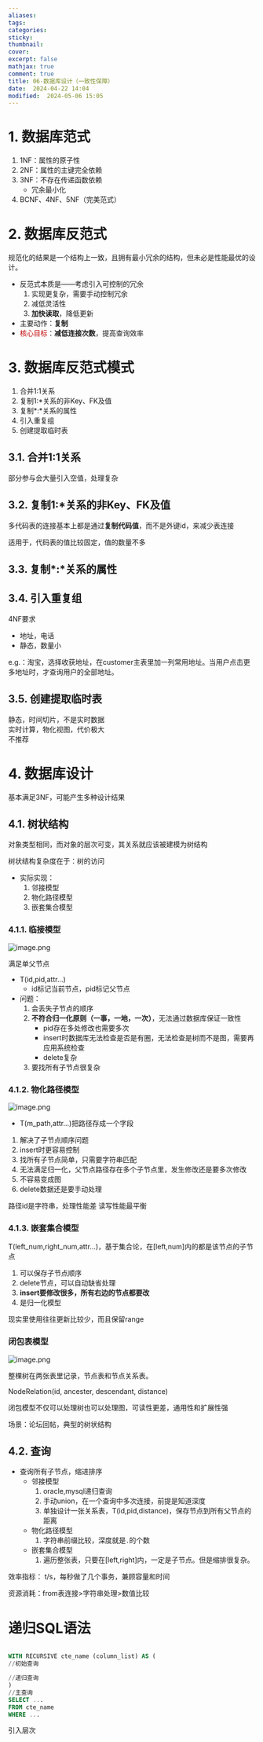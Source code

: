 ```yaml
---
aliases: 
tags: 
categories:
sticky:
thumbnail:
cover: 
excerpt: false
mathjax: true
comment: true
title: 06-数据库设计（一致性保障）
date:  2024-04-22 14:04
modified:  2024-05-06 15:05
---
```


# 1. 数据库范式

1. 1NF：属性的原子性  
2. 2NF：属性的主键完全依赖  
3. 3NF：不存在传递函数依赖  
	- 冗余最小化
4. BCNF、4NF、5NF（完美范式）

# 2. 数据库反范式

规范化的结果是一个结构上一致，且拥有最小冗余的结构，但未必是性能最优的设计。

- 反范式本质是——考虑引入可控制的冗余
	1. 实现更复杂，需要手动控制冗余
	2. 减低灵活性
	3. **加快读取**，降低更新
- 主要动作：**复制**
- <font color="#c00000">核心目标</font>：**减低连接次数**，提高查询效率

# 3. 数据库反范式模式

1. 合并1:1关系
2. 复制1:\*关系的非Key、FK及值
3. 复制\*:\*关系的属性
4. 引入重复组
5. 创建提取临时表

## 3.1. 合并1:1关系

部分参与会大量引入空值，处理复杂

## 3.2. 复制1:\*关系的非Key、FK及值

多代码表的连接基本上都是通过**复制代码值**，而不是外键id，来减少表连接

适用于，代码表的值比较固定，值的数量不多

## 3.3. 复制\*:\*关系的属性

## 3.4. 引入重复组

4NF要求

- 地址，电话
- 静态，数量小

e.g.：淘宝，选择收获地址，在customer主表里加一列常用地址。当用户点击更多地址时，才查询用户的全部地址。

## 3.5. 创建提取临时表

静态，时间切片，不是实时数据  
实时计算，物化视图，代价极大  
不推荐

# 4. 数据库设计

基本满足3NF，可能产生多种设计结果

## 4.1. 树状结构

对象类型相同，而对象的层次可变，其关系就应该被建模为树结构

树状结构复杂度在于：树的访问

- 实际实现：
	1. 邻接模型
	2. 物化路径模型
	3. 嵌套集合模型

### 4.1.1. 临接模型

![image.png](https://chillcharlie-img.oss-cn-hangzhou.aliyuncs.com/image%2F2024%2F05%2F06%2F14-34-38-06846e7ba7d8cee19acef8e6c934d650-20240506143438-c20582.png)

满足单父节点

- T(id,pid,attr...)
	- id标记当前节点，pid标记父节点
- 问题：
	1. 会丢失子节点的顺序
	2. **不符合归一化原则（一事，一地，一次）**，无法通过数据库保证一致性
		- pid存在多处修改也需要多次
		- insert时数据库无法检查是否是有圈，无法检查是树而不是图，需要再应用系统检查
		- delete复杂
	3. 要找所有子节点很复杂

### 4.1.2. 物化路径模型

![image.png](https://chillcharlie-img.oss-cn-hangzhou.aliyuncs.com/image%2F2024%2F05%2F06%2F14-33-53-c3e2181ff81f828c5e79ba5b6a54a2ad-20240506143352-43562c.png)

- T(m_path,attr...)把路径存成一个字段


1. 解决了子节点顺序问题
2. insert时更容易控制
3. 找所有子节点简单，只需要字符串匹配
4. 无法满足归一化，父节点路径存在多个子节点里，发生修改还是要多次修改
5. 不容易变成图
6. delete数据还是要手动处理

路径id是字符串，处理性能差
读写性能最平衡
### 4.1.3. 嵌套集合模型

T(left_num,right_num,attr...)，基于集合论，在[left,num]内的都是该节点的子节点

1. 可以保存子节点顺序
2. delete节点，可以自动缺省处理
3. **insert要修改很多，所有右边的节点都要改**
4. 是归一化模型

现实里使用往往更新比较少，而且保留range

### 闭包表模型


![image.png](https://chillcharlie-img.oss-cn-hangzhou.aliyuncs.com/image%2F2024%2F05%2F08%2F10-34-24-6ea9584f1a11e2c1867bdc5693f26d17-20240508103424-84e55e.png)

整棵树在两张表里记录，节点表和节点关系表。

NodeRelation(id, ancester, descendant, distance)

闭包模型不仅可以处理树也可以处理图，可读性更差，通用性和扩展性强


场景：论坛回帖，典型的树状结构

## 4.2. 查询

- 查询所有子节点，缩进排序
	- 邻接模型
		1. oracle,mysql递归查询
		2. 手动union，在一个查询中多次连接，前提是知道深度
		3. 单独设计一张关系表，T(id,pid,distance)，保存节点到所有父节点的距离
	- 物化路径模型
		1. 字符串前缀比较，深度就是`.`的个数
	- 嵌套集合模型
		1. 遍历整张表，只要在[left,right]内，一定是子节点。但是缩排很复杂。


效率指标： t/s，每秒做了几个事务，兼顾容量和时间

资源消耗：from表连接>字符串处理>数值比较

# 递归SQL语法



```sql

WITH RECURSIVE cte_name (column_list) AS (
//初始查询

//递归查询
)
//主查询
SELECT ...
FROM cte_name
WHERE ...
```


引入层次

